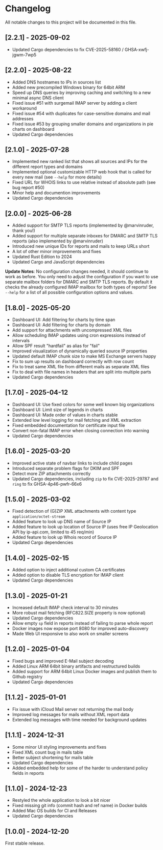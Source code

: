 # Changelog

All notable changes to this project will be documented in this file.

## [2.2.1] - 2025-09-02
* Updated Cargo dependencies to fix CVE-2025-58160 / GHSA-xwfj-jgwm-7wp5

## [2.2.0] - 2025-08-22
* Added DNS hostnames to IPs in sources list
* Added new precompiled Windows binary for 64bit ARM
* Speed up DNS queries by improving caching and switching to a new minimal async DNS client
* Fixed issue #51 with surgemail IMAP server by adding a client workaround
* Fixed issue #54 with duplicates for case-sensitive domains and mail addresses
* Fixed issue #53 by grouping smaller domains and organizations in pie charts on dashboard
* Updated Cargo dependencies

## [2.1.0] - 2025-07-28
* Implemented new ranked list that shows all sources and IPs for the different report types and domains
* Implemented optional customizable HTTP web hook that is called for every new mail (see `--help` for more details)
* Fixed URL for WHOIS links to use relative instead of absolute path (see bug report #50)
* Minor help and documention improvements
* Updated Cargo dependencies

## [2.0.0] - 2025-06-28
* Added support for SMTP TLS reports (implemented by @marvinruder, thank you!)
* Added support for multiple separate inboxes for DMARC and SMTP TLS reports (also implemented by @marvinruder)
* Introduced new unique IDs for reports and mails to keep URLs short
* A lot of other minor improvements and fixes
* Updated Rust Edition to 2024
* Updated Cargo and JavaScript dependencies

**Update Notes**: No configuration changes needed, it should continue to work as before.
You only need to adjust the configuration if you want to use separate mailbox folders for DMARC and SMTP TLS reports.
By default it checks the already configured IMAP mailbox for both types of reports!
See `--help` for a list of all possible configuration options and values.

## [1.8.0] - 2025-05-20
* Dashboard UI: Add filtering for charts by time span
* Dashboard UI: Add filtering for charts by domain
* Add support for attachments with uncompressed XML files
* Allow scheduling IMAP updates using cron expressions instead of intervals
* Allow SPF result "hardfail" as alias for "fail"
* Improved visualization of dynamically queried source IP properties
* Updated default IMAP chunk size to make MS Exchange servers happy
* Fix to sum up results on dashboard correctly with row count
* Fix to treat same XML file from different mails as separate XML files
* Fix to deal with file names in headers that are split into multiple parts
* Updated Cargo dependencies

## [1.7.0] - 2025-04-12
* Dashboard UI: Use fixed colors for some well known big organizations
* Dashboard UI: Limit size of legends in charts
* Dashboard UI: Made order of values in charts stable
* Extended low level logging for mail fetching and XML extraction
* Fixed embedded documentation for certificate input file
* Convert non-fatal IMAP error when closing connection into warning
* Updated Cargo dependencies

## [1.6.0] - 2025-03-20
* Improved active state of navbar links to include child pages
* Introduced separate problem flags for DKIM and SPF
* Detect more ZIP attachments correctly
* Updated Cargo dependencies, including `zip` to fix CVE-2025-29787 and `ring` to fix GHSA-4p46-pwfr-66x6

## [1.5.0] - 2025-03-02
* Fixed detection of (G)ZIP XML attachments with content type `application/octet-stream`
* Added feature to look up DNS name of Source IP
* Added feature to look up location of Source IP
  (uses free IP Geolocation API by ip-api.com, limited to 45 req/min)
* Added feature to look up Whois record of Source IP
* Updated Cargo dependencies

## [1.4.0] - 2025-02-15
* Added option to inject additional custom CA certificates
* Added option to disable TLS encryption for IMAP client
* Updated Cargo dependencies

## [1.3.0] - 2025-01-21
* Increased default IMAP check interval to 30 minutes
* More robust mail fetching (RFC822.SIZE property is now optional)
* Updated Cargo dependencies
* Allow empty `sp` field in reports instead of failing to parse whole report
* Docker images now expose port 8080 for improved auto-discovery
* Made Web UI responsive to also work on smaller screens

## [1.2.0] - 2025-01-04
* Fixed bugs and improved E-Mail subject decoding
* Added Linux ARM 64bit binary artifacts and restructured builds
* Added support for ARM 64bit Linux Docker images and publish them to Github registry
* Updated Cargo dependencies

## [1.1.2] - 2025-01-01
* Fix issue with iCloud Mail server not returning the mail body
* Improved log messages for mails without XML report data
* Extended log messages with time needed for background updates

## [1.1.1] - 2024-12-31
* Some minor UI styling improvements and fixes
* Fixed XML count bug in mails table
* Better subject shortening for mails table
* Updated Cargo dependencies
* Added embedded help for some of the harder to understand policy fields in reports

## [1.1.0] - 2024-12-23
* Restyled the whole application to look a bit nicer
* Fixed missing git info (commit hash and ref name) in Docker builds
* Added Mac OS builds for CI and Releases
* Updated Cargo dependencies

## [1.0.0] - 2024-12-20
First stable release.
